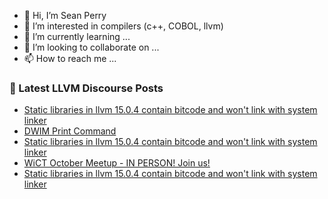 - 👋 Hi, I’m Sean Perry
- 👀 I’m interested in compilers (c++, COBOL, llvm)
- 🌱 I’m currently learning ...
- 💞️ I’m looking to collaborate on ...
- 📫 How to reach me ...

<!---
s66perry/s66perry is a ✨ special ✨ repository because its `README.md` (this file) appears on your GitHub profile.
You can click the Preview link to take a look at your changes.
--->
### 📕 Latest LLVM Discourse Posts

<!-- DISCOURSE-LLVM:START -->
- [Static libraries in llvm 15.0.4 contain bitcode and won&#39;t link with system linker](https://discourse.llvm.org/t/static-libraries-in-llvm-15-0-4-contain-bitcode-and-wont-link-with-system-linker/66195#post_7)
- [DWIM Print Command](https://discourse.llvm.org/t/dwim-print-command/66078#post_13)
- [Static libraries in llvm 15.0.4 contain bitcode and won&#39;t link with system linker](https://discourse.llvm.org/t/static-libraries-in-llvm-15-0-4-contain-bitcode-and-wont-link-with-system-linker/66195#post_6)
- [WiCT October Meetup - IN PERSON! Join us!](https://discourse.llvm.org/t/wict-october-meetup-in-person-join-us/65741#post_3)
- [Static libraries in llvm 15.0.4 contain bitcode and won&#39;t link with system linker](https://discourse.llvm.org/t/static-libraries-in-llvm-15-0-4-contain-bitcode-and-wont-link-with-system-linker/66195#post_5)
<!-- DISCOURSE-LLVM:END -->
